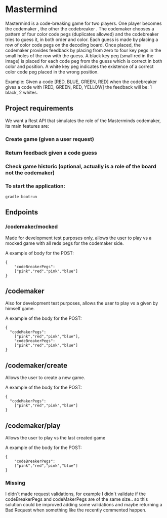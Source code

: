 # Mastermind

Mastermind is a code-breaking game for two
players. One player becomes the codemaker , the
other the codebreaker . The codemaker chooses a
pattern of four color code pegs (duplicates
allowed) and the codebreaker tries to guess it, in
both order and color.
Each guess is made by placing a row of color
code pegs on the decoding board. Once placed,
the codemaker provides feedback by placing from
zero to four key pegs in the small holes of the row
with the guess. A black key peg (small red in the
image) is placed for each code peg from the guess
which is correct in both color and position. A white
key peg indicates the existence of a correct color
code peg placed in the wrong position.

Example: Given a code [RED, BLUE, GREEN, RED] when the codebreaker gives a code with
[RED, GREEN, RED, YELLOW] the feedback will be: 1 black, 2 whites.

## Project requirements

We want a Rest API that simulates the role of the Masterminds codemaker, its main features
are:
### Create game (given a user request)
### Return feedback given a code guess
### Check game historic (optional, actually is a role of the board not the codemaker)

### To start the application:

```
gradle bootrun
```

## Endpoints

### /codemaker/mocked 
Made for development test purposes only, allows the user to play vs a mocked game with all reds pegs for the codemaker side.

A example of body for the POST:
```
{
	"codeBreakerPegs":
	["pink","red","pink","blue"]
}
```
## /codemaker

Also for development test purposes, allows the user to play vs a given by himself game.

A example of the body for the POST:
```
{
  "codeMakerPegs":
	["pink","red","pink","blue"],
	"codeBreakerPegs":
	["pink","red","pink","blue"]
}
```
## /codemaker/create

Allows the user to create a new game.

A example of the body for the POST:
```
{
  "codeMakerPegs":
	["pink","red","pink","blue"]
}
```
## /codemaker/play

Allows the user to play vs the last created game

A example of the body for the POST:
```
{
	"codeBreakerPegs":
	["pink","red","pink","blue"]
}
```

### Missing

I didn´t made request validations, for example I didn´t validate if the codeBreakerPegs and codeMakerPegs are of the same size.. so this solution could be improved adding some validations and maybe returning a Bad Request when something like the recently commented happen.
